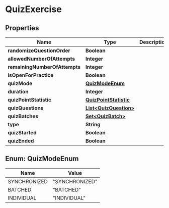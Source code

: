 

# QuizExercise


## Properties

| Name | Type | Description | Notes |
|------------ | ------------- | ------------- | -------------|
|**randomizeQuestionOrder** | **Boolean** |  |  [optional] |
|**allowedNumberOfAttempts** | **Integer** |  |  [optional] |
|**remainingNumberOfAttempts** | **Integer** |  |  [optional] |
|**isOpenForPractice** | **Boolean** |  |  [optional] |
|**quizMode** | [**QuizModeEnum**](#QuizModeEnum) |  |  [optional] |
|**duration** | **Integer** |  |  [optional] |
|**quizPointStatistic** | [**QuizPointStatistic**](QuizPointStatistic.md) |  |  [optional] |
|**quizQuestions** | [**List&lt;QuizQuestion&gt;**](QuizQuestion.md) |  |  [optional] |
|**quizBatches** | [**Set&lt;QuizBatch&gt;**](QuizBatch.md) |  |  [optional] |
|**type** | **String** |  |  [optional] |
|**quizStarted** | **Boolean** |  |  [optional] |
|**quizEnded** | **Boolean** |  |  [optional] |



## Enum: QuizModeEnum

| Name | Value |
|---- | -----|
| SYNCHRONIZED | &quot;SYNCHRONIZED&quot; |
| BATCHED | &quot;BATCHED&quot; |
| INDIVIDUAL | &quot;INDIVIDUAL&quot; |



